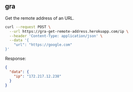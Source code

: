 ## gra

Get the remote address of an URL.

```bash
curl --request POST \
  --url https://gra-get-remote-address.herokuapp.com/ip \
  --header 'Content-Type: application/json' \
  --data '{
	"url": "https://google.com"
}'
```

Response:

```json
{
  "data": {
    "ip": "172.217.12.238"
  }
}
```
